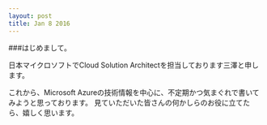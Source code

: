 ```yaml
---
layout: post
title: Jan 8 2016
---
```


###はじめまして。

日本マイクロソフトでCloud Solution Architectを担当しております三澤と申します。

これから、Microsoft Azureの技術情報を中心に、不定期かつ気まぐれで書いてみようと思っております。
見ていただいた皆さんの何かしらのお役に立てたら、嬉しく思います。
